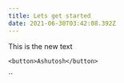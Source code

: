 ```yaml
---
title: Lets get started
date: 2021-06-30T03:42:08.392Z
---
```

This is the new text

`<button>Ashutosh</button>`

``